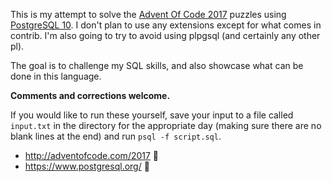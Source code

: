 This is my attempt to solve the [Advent Of Code 2017](http://adventofcode.com/2017)
puzzles using [PostgreSQL 10](https://www.postgresql.org/). I don't plan to use
any extensions except for what comes in contrib. I'm also going to try to avoid
using plpgsql (and certainly any other pl).

The goal is to challenge my SQL skills, and also showcase what can be done in
this language.

**Comments and corrections welcome.**

If you would like to run these yourself, save your input to a file called
`input.txt` in the directory for the appropriate day (making sure there are no
blank lines at the end) and run `psql -f script.sql`.

* http://adventofcode.com/2017 :christmas_tree:
* https://www.postgresql.org/ :elephant:
